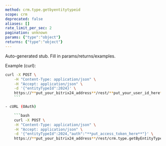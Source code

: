 ```yaml
---
method: crm.type.getbyentitytypeid
scope: crm
deprecated: false
aliases: []
rate_limit_per_sec: 2
pagination: unknown
params: {"type":"object"}
returns: {"type":"object"}
---
```


Auto-generated stub. Fill in params/returns/examples.

Example (curl):

```bash
curl -X POST \
    -H "Content-Type: application/json" \
    -H "Accept: application/json" \
    -d '{"entityTypeId":2024}' \
    https://**put_your_bitrix24_address**/rest/**put_your_user_id_here**/**put_your_webhook_here**/crm.type.getByEntityTypeId
    ```

- cURL (OAuth)

    ```bash
    curl -X POST \
    -H "Content-Type: application/json" \
    -H "Accept: application/json" \
    -d '{"entityTypeId":2024,"auth":"**put_access_token_here**"}' \
    https://**put_your_bitrix24_address**/rest/crm.type.getByEntityTypeId
```
